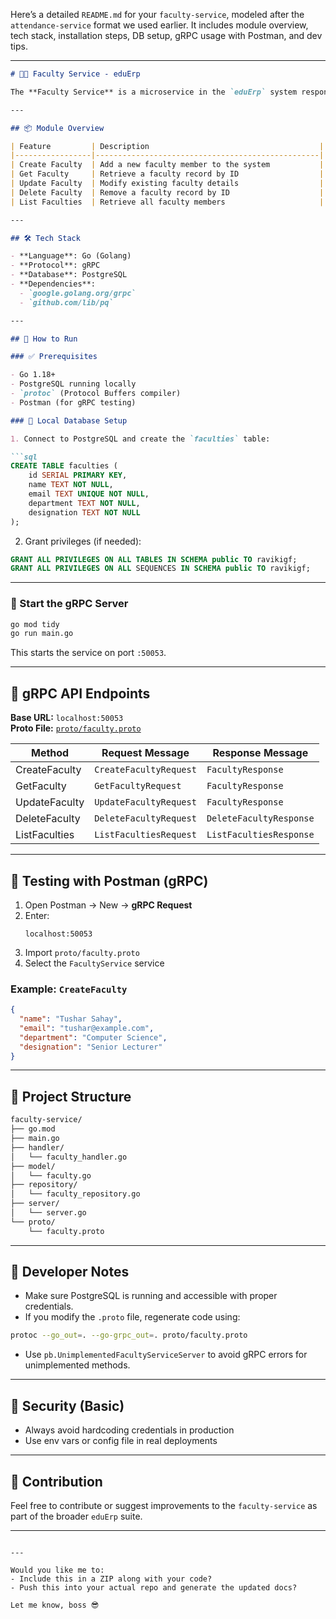 Here’s a detailed `README.md` for your `faculty-service`, modeled after the `attendance-service` format we used earlier. It includes module overview, tech stack, installation steps, DB setup, gRPC usage with Postman, and dev tips.

---

```md
# 🧑‍🏫 Faculty Service - eduErp

The **Faculty Service** is a microservice in the `eduErp` system responsible for managing faculty members, including creation, retrieval, updating, deletion, and listing.

---

## 📦 Module Overview

| Feature         | Description                                      |
|-----------------|--------------------------------------------------|
| Create Faculty  | Add a new faculty member to the system           |
| Get Faculty     | Retrieve a faculty record by ID                  |
| Update Faculty  | Modify existing faculty details                  |
| Delete Faculty  | Remove a faculty record by ID                    |
| List Faculties  | Retrieve all faculty members                     |

---

## 🛠️ Tech Stack

- **Language**: Go (Golang)
- **Protocol**: gRPC
- **Database**: PostgreSQL
- **Dependencies**:
  - `google.golang.org/grpc`
  - `github.com/lib/pq`

---

## 🚀 How to Run

### ✅ Prerequisites

- Go 1.18+
- PostgreSQL running locally
- `protoc` (Protocol Buffers compiler)
- Postman (for gRPC testing)

### 🧪 Local Database Setup

1. Connect to PostgreSQL and create the `faculties` table:

```sql
CREATE TABLE faculties (
    id SERIAL PRIMARY KEY,
    name TEXT NOT NULL,
    email TEXT UNIQUE NOT NULL,
    department TEXT NOT NULL,
    designation TEXT NOT NULL
);
```

2. Grant privileges (if needed):

```sql
GRANT ALL PRIVILEGES ON ALL TABLES IN SCHEMA public TO ravikigf;
GRANT ALL PRIVILEGES ON ALL SEQUENCES IN SCHEMA public TO ravikigf;
```

---

### 🏁 Start the gRPC Server

```bash
go mod tidy
go run main.go
```

This starts the service on port `:50053`.

---

## 📡 gRPC API Endpoints

**Base URL:** `localhost:50053`  
**Proto File:** [`proto/faculty.proto`](proto/faculty.proto)

| Method          | Request Message        | Response Message       |
|-----------------|------------------------|------------------------|
| CreateFaculty   | `CreateFacultyRequest` | `FacultyResponse`      |
| GetFaculty      | `GetFacultyRequest`    | `FacultyResponse`      |
| UpdateFaculty   | `UpdateFacultyRequest` | `FacultyResponse`      |
| DeleteFaculty   | `DeleteFacultyRequest` | `DeleteFacultyResponse`|
| ListFaculties   | `ListFacultiesRequest` | `ListFacultiesResponse`|

---

## 🧪 Testing with Postman (gRPC)

1. Open Postman → New → **gRPC Request**
2. Enter:
   ```
   localhost:50053
   ```
3. Import `proto/faculty.proto`
4. Select the `FacultyService` service

### Example: `CreateFaculty`

```json
{
  "name": "Tushar Sahay",
  "email": "tushar@example.com",
  "department": "Computer Science",
  "designation": "Senior Lecturer"
}
```

---

## 📁 Project Structure

```bash
faculty-service/
├── go.mod
├── main.go
├── handler/
│   └── faculty_handler.go
├── model/
│   └── faculty.go
├── repository/
│   └── faculty_repository.go
├── server/
│   └── server.go
└── proto/
    └── faculty.proto
```

---

## 🧠 Developer Notes

- Make sure PostgreSQL is running and accessible with proper credentials.
- If you modify the `.proto` file, regenerate code using:

```bash
protoc --go_out=. --go-grpc_out=. proto/faculty.proto
```

- Use `pb.UnimplementedFacultyServiceServer` to avoid gRPC errors for unimplemented methods.

---

## 🔐 Security (Basic)

- Always avoid hardcoding credentials in production
- Use env vars or config file in real deployments

---

## 🙌 Contribution

Feel free to contribute or suggest improvements to the `faculty-service` as part of the broader `eduErp` suite.

---

```

---

Would you like me to:
- Include this in a ZIP along with your code?
- Push this into your actual repo and generate the updated docs?

Let me know, boss 😎